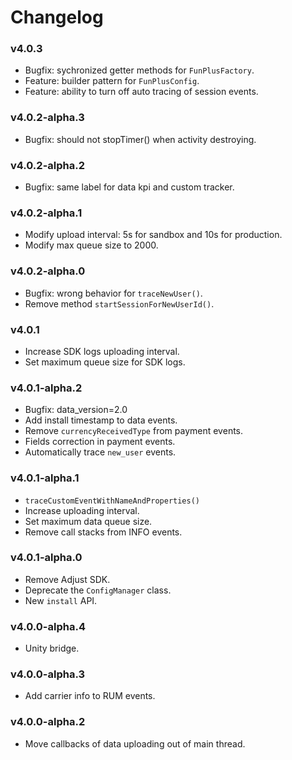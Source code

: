 # Changelog

### v4.0.3

* Bugfix: sychronized getter methods for `FunPlusFactory`.
* Feature: builder pattern for `FunPlusConfig`.
* Feature: ability to turn off auto tracing of session events.

### v4.0.2-alpha.3

* Bugfix: should not stopTimer() when activity destroying.

### v4.0.2-alpha.2

* Bugfix: same label for data kpi and custom tracker.

### v4.0.2-alpha.1

* Modify upload interval: 5s for sandbox and 10s for production.
* Modify max queue size to 2000.

### v4.0.2-alpha.0

* Bugfix: wrong behavior for `traceNewUser()`.
* Remove method `startSessionForNewUserId()`.

### v4.0.1

* Increase SDK logs uploading interval.
* Set maximum queue size for SDK logs.

### v4.0.1-alpha.2

* Bugfix: data_version=2.0
* Add install timestamp to data events.
* Remove `currencyReceivedType` from payment events.
* Fields correction in payment events.
* Automatically trace `new_user` events.

### v4.0.1-alpha.1

* `traceCustomEventWithNameAndProperties()`
* Increase uploading interval.
* Set maximum data queue size.
* Remove call stacks from INFO events.

### v4.0.1-alpha.0

- Remove Adjust SDK.
- Deprecate the `ConfigManager` class.
- New `install` API.

### v4.0.0-alpha.4

* Unity bridge.

### v4.0.0-alpha.3

* Add carrier info to RUM events.

### v4.0.0-alpha.2

* Move callbacks of data uploading out of main thread.


